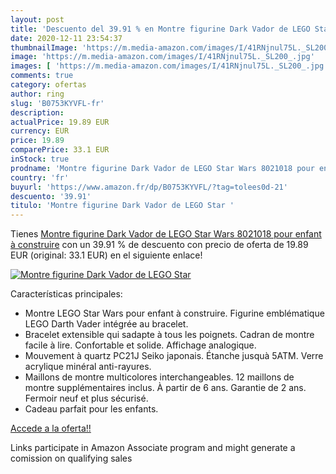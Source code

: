 ```yaml
---
layout: post
title: 'Descuento del 39.91 % en Montre figurine Dark Vador de LEGO Star '
date: 2020-12-11 23:54:37
thumbnailImage: 'https://m.media-amazon.com/images/I/41RNjnul75L._SL200_.jpg'
image: 'https://m.media-amazon.com/images/I/41RNjnul75L._SL200_.jpg'
images: [ 'https://m.media-amazon.com/images/I/41RNjnul75L._SL200_.jpg' ]
comments: true
category: ofertas
author: ring
slug: 'B0753KYVFL-fr'
description:
actualPrice: 19.89 EUR
currency: EUR
price: 19.89
comparePrice: 33.1 EUR
inStock: true
prodname: 'Montre figurine Dark Vador de LEGO Star Wars 8021018 pour enfant à construire'
country: 'fr'
buyurl: 'https://www.amazon.fr/dp/B0753KYVFL/?tag=tolees0d-21'
descuento: '39.91'
titulo: 'Montre figurine Dark Vador de LEGO Star '
---
```


Tienes [Montre figurine Dark Vador de LEGO Star Wars 8021018 pour enfant à construire](https://www.amazon.fr/dp/B0753KYVFL/?tag=tolees0d-21) con un 39.91 % de descuento con precio de oferta de 19.89 EUR (original: 33.1 EUR) en el siguiente enlace!

[![Montre figurine Dark Vador de LEGO Star ](https://m.media-amazon.com/images/I/41RNjnul75L._SL200_.jpg)](https://www.amazon.fr/dp/B0753KYVFL/?tag=tolees0d-21)

Características principales:

- Montre LEGO Star Wars pour enfant à construire. Figurine emblématique LEGO Darth Vader intégrée au bracelet.
- Bracelet extensible qui sadapte à tous les poignets. Cadran de montre facile à lire. Confortable et solide. Affichage analogique.
- Mouvement à quartz PC21J Seiko japonais. Étanche jusquà 5ATM. Verre acrylique minéral anti-rayures.
- Maillons de montre multicolores interchangeables. 12 maillons de montre supplémentaires inclus. À partir de 6 ans. Garantie de 2 ans. Fermoir neuf et plus sécurisé.
- Cadeau parfait pour les enfants.

[Accede a la oferta!!](https://www.amazon.fr/dp/B0753KYVFL/?tag=tolees0d-21)

Links participate in Amazon Associate program and might generate a comission on qualifying sales


